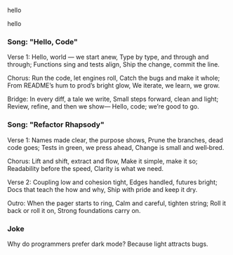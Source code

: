 
hello

hello

### Song: "Hello, Code"

Verse 1:
Hello, world — we start anew,
Type by type, and through and through;
Functions sing and tests align,
Ship the change, commit the line.

Chorus:
Run the code, let engines roll,
Catch the bugs and make it whole;
From README’s hum to prod’s bright glow,
We iterate, we learn, we grow.

Bridge:
In every diff, a tale we write,
Small steps forward, clean and light;
Review, refine, and then we show—
Hello, code; we’re good to go.


### Song: "Refactor Rhapsody"

Verse 1:
Names made clear, the purpose shows,
Prune the branches, dead code goes;
Tests in green, we press ahead,
Change is small and well‑bred.

Chorus:
Lift and shift, extract and flow,
Make it simple, make it so;
Readability before the speed,
Clarity is what we need.

Verse 2:
Coupling low and cohesion tight,
Edges handled, futures bright;
Docs that teach the how and why,
Ship with pride and keep it dry.

Outro:
When the pager starts to ring,
Calm and careful, tighten string;
Roll it back or roll it on,
Strong foundations carry on.


### Joke

Why do programmers prefer dark mode? Because light attracts bugs.


